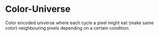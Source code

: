 # Color-Universe
Color encoded universe where each cycle a pixel might eat (make same color) neighbouring pixels depending on a certain condition.
